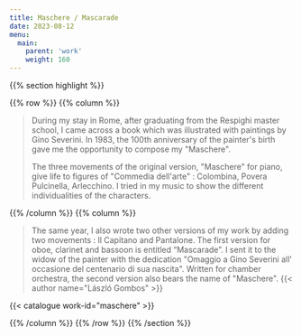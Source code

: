 ```yaml
---
title: Maschere / Mascarade
date: 2023-08-12
menu:
  main:
    parent: 'work'
    weight: 160
---
```


{{% section highlight %}}

{{% row %}}
{{% column %}}

> During my stay in Rome, after graduating from the Respighi master school, I came across a book which 
> was illustrated with paintings by Gino Severini. In 1983, the 100th anniversary of the painter's 
> birth gave me the opportunity to compose my "Maschere". 
>
> The three movements of the original version, "Maschere" for piano, give life to figures of "Commedia 
> dell'arte" : Colombina, Povera Pulcinella, Arlecchino. I tried in my music to show the different 
> individualities of the characters. 


{{% /column %}}
{{% column %}}

> The same year, I also wrote two other versions of my work by adding two movements : Il Capitano and 
> Pantalone. The first version for oboe, clarinet and bassoon is entitled “Mascarade”. I sent it to the 
> widow of the painter with the dedication "Omaggio a Gino Severini all' occasione del centenario di 
> sua nascita". Written for chamber orchestra, the second version also bears the name of "Maschere".
> {{< author name="László Gombos" >}}

{{< catalogue work-id="maschere" >}}

{{% /column %}}
{{% /row %}}
{{% /section %}}